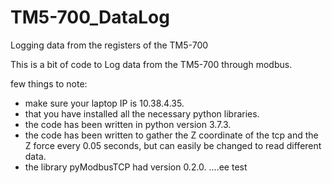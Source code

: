 # TM5-700_DataLog
Logging data from the registers of the TM5-700

This is a bit of code to Log data from the TM5-700 through modbus.

few things to note:
- make sure your laptop IP is 10.38.4.35.
- that you have installed all the necessary python libraries.
- the code has been written in python version 3.7.3.
- the code has been written to gather the Z coordinate of the tcp and the Z force every 0.05 seconds, but can easily be changed to read different data.
- the library pyModbusTCP had version 0.2.0.
....ee
test
